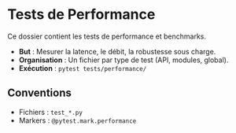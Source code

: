 # Tests de Performance

Ce dossier contient les tests de performance et benchmarks.

- **But** : Mesurer la latence, le débit, la robustesse sous charge.
- **Organisation** : Un fichier par type de test (API, modules, global).
- **Exécution** : `pytest tests/performance/`

## Conventions
- Fichiers : `test_*.py`
- Markers : `@pytest.mark.performance`
